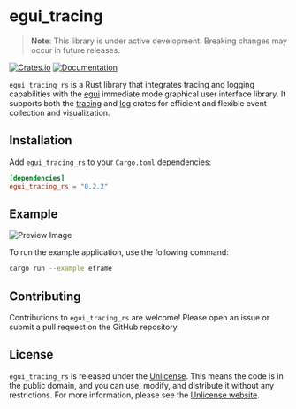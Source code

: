 # egui_tracing

> **Note**: This library is under active development. Breaking changes may occur in future releases.

[![Crates.io](https://img.shields.io/crates/v/egui_tracing_rs)](https://crates.io/crates/egui_tracing_rs)
[![Documentation](https://docs.rs/egui_tracing/badge.svg)](https://docs.rs/egui_tracing_rs)

`egui_tracing_rs` is a Rust library that integrates tracing and logging capabilities with the [egui](https://github.com/emilk/egui) immediate mode graphical user interface library. It supports both the [tracing](https://crates.io/crates/tracing) and [log](https://crates.io/crates/log) crates for efficient and flexible event collection and visualization.

## Installation

Add `egui_tracing_rs` to your `Cargo.toml` dependencies:

```toml
[dependencies]
egui_tracing_rs = "0.2.2"
```

## Example

![Preview Image](./docs/preview.png)

To run the example application, use the following command:

```sh
cargo run --example eframe
```

## Contributing

Contributions to `egui_tracing_rs` are welcome! Please open an issue or submit a pull request on the GitHub repository.

## License

`egui_tracing_rs` is released under the [Unlicense](LICENSE). This means the code is in the public domain, and you can use, modify, and distribute it without any restrictions. For more information, please see the [Unlicense website](https://unlicense.org/).
